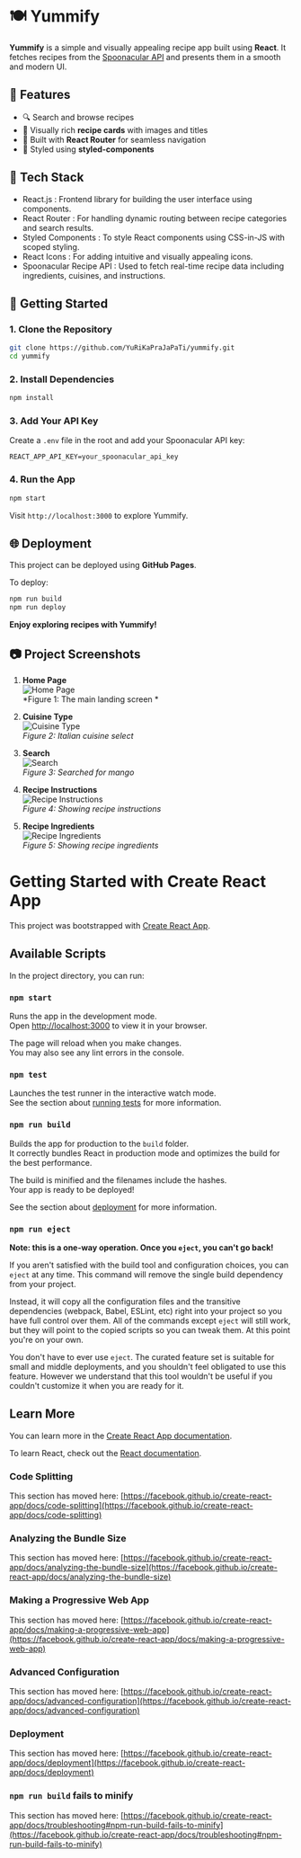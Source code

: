 # 🍽️ Yummify

**Yummify** is a simple and visually appealing recipe app built using **React**. It fetches recipes from the [Spoonacular API](https://spoonacular.com/food-api) and presents them in a smooth and modern UI.

## 🌟 Features

- 🔍 Search and browse recipes 
- 📸 Visually rich **recipe cards** with images and titles
- 🎯 Built with **React Router** for seamless navigation
- 💅 Styled using **styled-components**


## 🧰 Tech Stack

- React.js : Frontend library for building the user interface using components.
- React Router : For handling dynamic routing between recipe categories and search results.
- Styled Components : To style React components using CSS-in-JS with scoped styling.
- React Icons : For adding intuitive and visually appealing icons.
- Spoonacular Recipe API : Used to fetch real-time recipe data including ingredients, cuisines, and instructions.



## 🚀 Getting Started

### 1. Clone the Repository

```bash
git clone https://github.com/YuRiKaPraJaPaTi/yummify.git
cd yummify
```

### 2. Install Dependencies

```bash
npm install
```

### 3. Add Your API Key

Create a `.env` file in the root and add your Spoonacular API key:

```
REACT_APP_API_KEY=your_spoonacular_api_key
```

### 4. Run the App

```bash
npm start
```

Visit `http://localhost:3000` to explore Yummify.

## 🌐 Deployment

This project can be deployed using **GitHub Pages**.

To deploy:

```bash
npm run build
npm run deploy
```

<!-- ## 📸 Preview

_Include a screenshot or a short screen recording here if possible._

## 📄 License

MIT License © 2025 [Your Name]

--- -->

**Enjoy exploring recipes with Yummify!**

## 📷 Project Screenshots

1. **Home Page**  
   ![Home Page](./ss/ss1.png)  
   *Figure 1: The main landing screen *

2. **Cuisine Type**  
   ![Cuisine Type](./ss/ss2.png)  
   *Figure 2: Italian cuisine select*

3. **Search**  
   ![Search](./ss/task-ss3.png)  
   *Figure 3: Searched for mango*

4. **Recipe Instructions**  
   ![Recipe Instructions](./ss/edit-ss4.png)  
   *Figure 4: Showing recipe instructions*

5. **Recipe Ingredients**  
   ![Recipe Ingredients](./ss/ss5.png)  
   *Figure 5: Showing recipe ingredients*








# Getting Started with Create React App

This project was bootstrapped with [Create React App](https://github.com/facebook/create-react-app).

## Available Scripts

In the project directory, you can run:

### `npm start`

Runs the app in the development mode.\
Open [http://localhost:3000](http://localhost:3000) to view it in your browser.

The page will reload when you make changes.\
You may also see any lint errors in the console.

### `npm test`

Launches the test runner in the interactive watch mode.\
See the section about [running tests](https://facebook.github.io/create-react-app/docs/running-tests) for more information.

### `npm run build`

Builds the app for production to the `build` folder.\
It correctly bundles React in production mode and optimizes the build for the best performance.

The build is minified and the filenames include the hashes.\
Your app is ready to be deployed!

See the section about [deployment](https://facebook.github.io/create-react-app/docs/deployment) for more information.

### `npm run eject`

**Note: this is a one-way operation. Once you `eject`, you can't go back!**

If you aren't satisfied with the build tool and configuration choices, you can `eject` at any time. This command will remove the single build dependency from your project.

Instead, it will copy all the configuration files and the transitive dependencies (webpack, Babel, ESLint, etc) right into your project so you have full control over them. All of the commands except `eject` will still work, but they will point to the copied scripts so you can tweak them. At this point you're on your own.

You don't have to ever use `eject`. The curated feature set is suitable for small and middle deployments, and you shouldn't feel obligated to use this feature. However we understand that this tool wouldn't be useful if you couldn't customize it when you are ready for it.

## Learn More

You can learn more in the [Create React App documentation](https://facebook.github.io/create-react-app/docs/getting-started).

To learn React, check out the [React documentation](https://reactjs.org/).

### Code Splitting

This section has moved here: [https://facebook.github.io/create-react-app/docs/code-splitting](https://facebook.github.io/create-react-app/docs/code-splitting)

### Analyzing the Bundle Size

This section has moved here: [https://facebook.github.io/create-react-app/docs/analyzing-the-bundle-size](https://facebook.github.io/create-react-app/docs/analyzing-the-bundle-size)

### Making a Progressive Web App

This section has moved here: [https://facebook.github.io/create-react-app/docs/making-a-progressive-web-app](https://facebook.github.io/create-react-app/docs/making-a-progressive-web-app)

### Advanced Configuration

This section has moved here: [https://facebook.github.io/create-react-app/docs/advanced-configuration](https://facebook.github.io/create-react-app/docs/advanced-configuration)

### Deployment

This section has moved here: [https://facebook.github.io/create-react-app/docs/deployment](https://facebook.github.io/create-react-app/docs/deployment)

### `npm run build` fails to minify

This section has moved here: [https://facebook.github.io/create-react-app/docs/troubleshooting#npm-run-build-fails-to-minify](https://facebook.github.io/create-react-app/docs/troubleshooting#npm-run-build-fails-to-minify)
